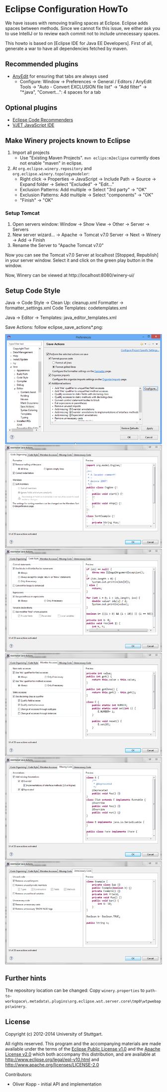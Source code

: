 # Eclipse Configuration HowTo

We have issues with removing trailing spaces at Eclipse.
Eclipse adds spaces between methods.
Since we cannot fix this issue, we either ask you to use IntelliJ or to review each commit not to include unnecessary spaces.

This howto is based on [Eclipse IDE for Java EE Developers].
First of all, generate a war to have all dependencies fetched by maven.

## Recommended plugins

* [AnyEdit](http://andrei.gmxhome.de/anyedit/) for ensuring that tabs are always used
    * Configure: Window -> Preferences -> General / Editors / AnyEdit Tools -> "Auto - Convert EXCLUSION file list" -> "Add filter" -> "*.java", "Convert...": 4 spaces for a tab

## Optional plugins

* [Eclipse Code Recommenders](http://www.eclipse.org/recommenders/)
* [VJET JavaScript IDE](http://www.eclipse.org/proposals/webtools.vjet/)

## Make Winery projects known to Eclipse

1. Import all projects
    * Use "Existing Maven Projects". `mvn eclips:m2eclipse` currently does not enable "maven" in eclipse.
2. At `org.eclipse.winery.repository` and ` org.eclipse.winery.topologymodeler`:
    * Right click -> Properties -> JavaScript -> Include Path -> Source -> Expand folder -> Select "Excluded" -> "Edit..."
    * Exclusion Patterns: Add multiple -> Select "3rd party" -> "OK"
    * Exclusion Patterns: Add multiple -> Select "components" -> "OK"
    * "Finish" -> "OK"

### Setup Tomcat

1. Open servers window: Window -> Show View -> Other -> Server -> Servers
2. New server wizard... -> Apache -> Tomcat v7.0 Server -> Next -> Winery -> Add -> Finish
3. Rename the Server to "Apache Tomcat v7.0"

Now you can see the Tomcat v7.0 Server at localhost [Stopped, Republish] in your server window.
Select it and click on the green play button in the window.

Now, Winery can be viewed at http://localhost:8080/winery-ui/

## Setup Code Style

Java -> Code Style -> Clean Up: cleanup.xml
Formatter -> formatter_settings.xml
Code Templates: codetemplates.xml

Java -> Editor -> Templates: java_editor_templates.xml

Save Actions: follow eclipse_save_actions*.png:

![eclipse_save_actions.png](eclipse_save_actions.png)
![eclipse_save_actions_1_code_organizing.png](eclipse_save_actions_1_code_organizing.png)
![eclipse_save_actions_2_code_style.png](eclipse_save_actions_2_code_style.png)
![eclipse_save_actions_3_member_accesses.png](eclipse_save_actions_3_member_accesses.png)
![eclipse_save_actions_4_missing_code.png](eclipse_save_actions_4_missing_code.png)
![eclipse_save_actions_5_unnecessary_code.png](eclipse_save_actions_5_unnecessary_code.png)

## Further hints

The repository location can be changed:
Copy `winery.properties` to `path-to-workspace\.metadata\.plugins\org.eclipse.wst.server.core\tmp0\wtpwebapps\winery`.

## License

Copyright (c) 2012-2014 University of Stuttgart.

All rights reserved. This program and the accompanying materials
are made available under the terms of the [Eclipse Public License v1.0]
and the [Apache License v2.0] which both accompany this distribution,
and are available at http://www.eclipse.org/legal/epl-v10.html
and http://www.apache.org/licenses/LICENSE-2.0

Contributors:
* Oliver Kopp - initial API and implementation

 [Eclipse Public License v1.0]: http://www.eclipse.org/legal/epl-v10.html
 [Apache License v2.0]: http://www.apache.org/licenses/LICENSE-2.0.html
